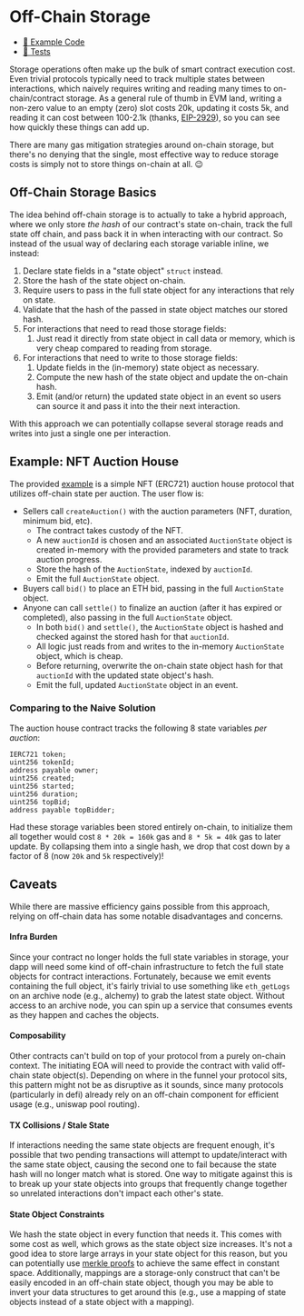 # Off-Chain Storage

- [📜 Example Code](./OffChainAuction.sol)
- [🐞 Tests](../../test/OffChainAuction.t.sol)

Storage operations often make up the bulk of smart contract execution cost. Even trivial protocols typically need to track multiple states between interactions, which naively requires writing and reading many times to on-chain/contract storage. As a general rule of thumb in EVM land, writing a non-zero value to an empty (zero) slot costs 20k, updating it costs 5k, and reading it can cost between 100-2.1k (thanks, [EIP-2929](https://eips.ethereum.org/EIPS/eip-2929)), so you can see how quickly these things can add up.

There are many gas mitigation strategies around on-chain storage, but there's no denying that the single, most effective way to reduce storage costs is simply not to store things on-chain at all. 😉

## Off-Chain Storage Basics

The idea behind off-chain storage is to actually to take a hybrid approach, where we only store *the hash* of our contract's state on-chain, track the full state off chain, and pass back it in when interacting with our contract. So instead of the usual way of declaring each storage variable inline, we instead:

1. Declare state fields in a "state object" `struct` instead.
2. Store the hash of the state object on-chain.
3. Require users to pass in the full state object for any interactions that rely on state.
4. Validate that the hash of the passed in state object matches our stored hash.
5. For interactions that need to read those storage fields:
    1. Just read it directly from state object in call data or memory, which is very cheap compared to reading from storage.
4. For interactions that need to write to those storage fields:
    1. Update fields in the (in-memory) state object as necessary.
    2. Compute the new hash of the state object and update the on-chain hash.
    3. Emit (and/or return) the updated state object in an event so users can source it and pass it into the their next interaction.

With this approach we can potentially collapse several storage reads and writes into just a single one per interaction.

## Example: NFT Auction House

The provided [example](./OffChainAuction.sol) is a simple NFT (ERC721) auction house protocol that utilizes off-chain state per auction. The user flow is:

- Sellers call `createAuction()` with the auction parameters (NFT, duration, minimum bid, etc).
    - The contract takes custody of the NFT.
    - A new `auctionId` is chosen and an associated `AuctionState` object is created in-memory with the provided parameters and state to track auction progress.
    - Store the hash of the `AuctionState`, indexed by `auctionId`.
    - Emit the full `AuctionState` object.
- Buyers call `bid()` to place an ETH bid, passing in the full `AuctionState` object.
- Anyone can call `settle()` to finalize an auction (after it has expired or completed), also passing in the full `AuctionState` object.
    - In both `bid()` and `settle()`, the `AuctionState` object is hashed and checked against the stored hash for that `auctionId`.
    - All logic just reads from and writes to the in-memory `AuctionState` object, which is cheap.
    - Before returning, overwrite the on-chain state object hash for that `auctionId` with the updated state object's hash.
    - Emit the full, updated `AuctionState` object in an event.

### Comparing to the Naive Solution

The auction house contract tracks the following 8 state variables *per auction*:

```solidity
IERC721 token;
uint256 tokenId;
address payable owner;
uint256 created;
uint256 started;
uint256 duration;
uint256 topBid;
address payable topBidder;
```

Had these storage variables been stored entirely on-chain, to initialize them all together would cost `8 * 20k = 160k` gas and `8 * 5k = 40k` gas to later update. By collapsing them into a single hash, we drop that cost down by a factor of 8 (now `20k` and `5k` respectively)!

## Caveats

While there are massive efficiency gains possible from this approach, relying on off-chain data has some notable disadvantages and concerns.

#### Infra Burden
Since your contract no longer holds the full state variables in storage, your dapp will need some kind of off-chain infrastructure to fetch the full state objects for contract interactions. Fortunately, because we emit events containing the full object, it's fairly trivial to use something like `eth_getLogs` on an archive node (e.g., alchemy) to grab the latest state object. Without access to an archive node, you can spin up a service that consumes events as they happen and caches the objects.

#### Composability
Other contracts can't build on top of your protocol from a purely on-chain context. The initiating EOA will need to provide the contract with valid off-chain state object(s). Depending on where in the funnel your protocol sits, this pattern might not be as disruptive as it sounds, since many protocols (particularly in defi) already rely on an off-chain component for efficient usage (e.g., uniswap pool routing).

#### TX Collisions / Stale State
If interactions needing the same state objects are frequent enough, it's possible that two pending transactions will attempt to update/interact with the same state object, causing the second one to fail because the state hash will no longer match what is stored. One way to mitigate against this is to break up your state objects into groups that frequently change together so unrelated interactions don't impact each other's state.

#### State Object Constraints
We hash the state object in every function that needs it. This comes with some cost as well, which grows as the state object size increases. It's not a good idea to store large arrays in your state object for this reason, but you can potentially use [merkle proofs](../merkle-proofs) to achieve the same effect in constant space. Additionally, mappings are a storage-only construct that can't be easily encoded in an off-chain state object, though you may be able to invert your data structures to get around this (e.g., use a mapping of state objects instead of a state object with a mapping).

